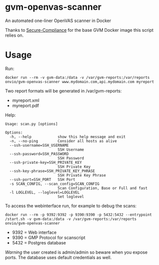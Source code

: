 # gvm-openvas-scanner
An automated one-liner OpenVAS scanner in Docker

Thanks to [Secure-Compliance](https://github.com/Secure-Compliance-Solutions-LLC/GVM-Docker/) for the base GVM Docker image this script relies on.

# Usage
Run:

```docker run --rm -v gvm-data:/data -v /var/gvm-reports:/var/reports onvio/gvm-openvas-scanner www.mydomain.com,api.mydomain.com myreport```

Two report formats will be generated in /var/gvm-reports:
* myreport.xml
* myreport.pdf

Help:
```
Usage: scan.py [options]

Options:
  -h, --help            show this help message and exit
  -n, --no-ping         Consider all hosts as alive
  --ssh-username=SSH_USERNAME
                        SSH Username
  --ssh-password=SSH_PASSWORD
                        SSH Password
  --ssh-private-key=SSH_PRIVATE_KEY
                        SSH Private Key
  --ssh-key-phrase=SSH_PRIVATE_KEY_PHRASE
                        SSH Private Key Phrase
  --ssh-port=SSH_PORT   SSH Port
  -s SCAN_CONFIG, --scan_config=SCAN_CONFIG
                        Scan Configuration, Base or Full and fast
  -l LOGLEVEL, --loglevel=LOGLEVEL
                        Set loglevel
```

To access the webinterface run, for example to debug the scans:

```docker run --rm -p 9392:9392 -p 9390:9390 -p 5432:5432 --entrypoint /start.sh -v gvm-data:/data -v /var/gvm-reports:/var/reports onvio/gvm-openvas-scanner```
* 9392 = Web interface
* 9390 = GMP Protocol for scanscript
* 5432 = Postgres database

*Warning* the user created is admin/admin so beware when you expose ports. The database uses default credentials as well.
